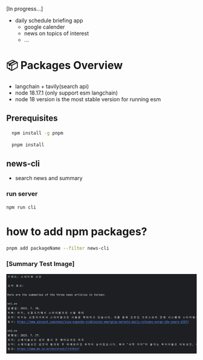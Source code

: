 [In progress...]
- daily schedule briefing app
  - google calender
  - news on topics of interest
  - ...

# 📦 Packages Overview
- langchain + tavily(search api)
- node 18.17.1 (only support esm langchain)
- node 18 version is the most stable version for running esm

## Prerequisites
```bash
  npm install -g pnpm
```
```bash
  pnpm install
```

## news-cli
- search news and summary
### run server
```bash
npm run cli   
```

# how to add npm packages?
```bash
pnpm add packageName --filter news-cli
```


### [Summary Test Image]

![Test Image](resource/test.png)
